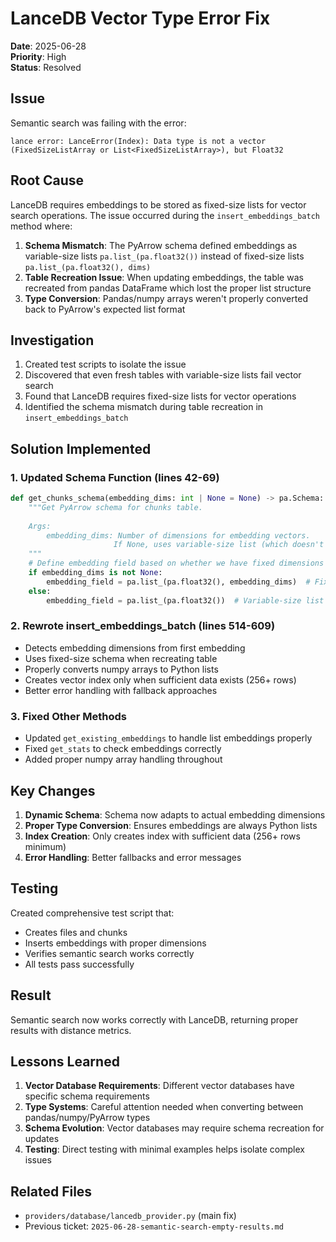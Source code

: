 # LanceDB Vector Type Error Fix

**Date**: 2025-06-28  
**Priority**: High  
**Status**: Resolved  

## Issue
Semantic search was failing with the error:
```
lance error: LanceError(Index): Data type is not a vector (FixedSizeListArray or List<FixedSizeListArray>), but Float32
```

## Root Cause
LanceDB requires embeddings to be stored as fixed-size lists for vector search operations. The issue occurred during the `insert_embeddings_batch` method where:

1. **Schema Mismatch**: The PyArrow schema defined embeddings as variable-size lists `pa.list_(pa.float32())` instead of fixed-size lists `pa.list_(pa.float32(), dims)`
2. **Table Recreation Issue**: When updating embeddings, the table was recreated from pandas DataFrame which lost the proper list structure
3. **Type Conversion**: Pandas/numpy arrays weren't properly converted back to PyArrow's expected list format

## Investigation
1. Created test scripts to isolate the issue
2. Discovered that even fresh tables with variable-size lists fail vector search
3. Found that LanceDB requires fixed-size lists for vector operations
4. Identified the schema mismatch during table recreation in `insert_embeddings_batch`

## Solution Implemented

### 1. Updated Schema Function (lines 42-69)
```python
def get_chunks_schema(embedding_dims: int | None = None) -> pa.Schema:
    """Get PyArrow schema for chunks table.
    
    Args:
        embedding_dims: Number of dimensions for embedding vectors.
                       If None, uses variable-size list (which doesn't support vector search)
    """
    # Define embedding field based on whether we have fixed dimensions
    if embedding_dims is not None:
        embedding_field = pa.list_(pa.float32(), embedding_dims)  # Fixed-size list
    else:
        embedding_field = pa.list_(pa.float32())  # Variable-size list
```

### 2. Rewrote insert_embeddings_batch (lines 514-609)
- Detects embedding dimensions from first embedding
- Uses fixed-size schema when recreating table
- Properly converts numpy arrays to Python lists
- Creates vector index only when sufficient data exists (256+ rows)
- Better error handling with fallback approaches

### 3. Fixed Other Methods
- Updated `get_existing_embeddings` to handle list embeddings properly
- Fixed `get_stats` to check embeddings correctly
- Added proper numpy array handling throughout

## Key Changes
1. **Dynamic Schema**: Schema now adapts to actual embedding dimensions
2. **Proper Type Conversion**: Ensures embeddings are always Python lists
3. **Index Creation**: Only creates index with sufficient data (256+ rows minimum)
4. **Error Handling**: Better fallbacks and error messages

## Testing
Created comprehensive test script that:
- Creates files and chunks
- Inserts embeddings with proper dimensions
- Verifies semantic search works correctly
- All tests pass successfully

## Result
Semantic search now works correctly with LanceDB, returning proper results with distance metrics.

## Lessons Learned
1. **Vector Database Requirements**: Different vector databases have specific schema requirements
2. **Type Systems**: Careful attention needed when converting between pandas/numpy/PyArrow types
3. **Schema Evolution**: Vector databases may require schema recreation for updates
4. **Testing**: Direct testing with minimal examples helps isolate complex issues

## Related Files
- `providers/database/lancedb_provider.py` (main fix)
- Previous ticket: `2025-06-28-semantic-search-empty-results.md`
